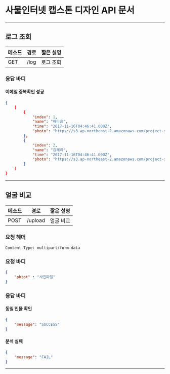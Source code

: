 # 사물인터넷 캡스톤 디자인 API 문서
---
## 로그 조회

| 메소드  | 경로   | 짧은 설명 |
| ---- | ---- | ----- |
| GET  | /log | 로그 조회 |

### 응답 바디
#### 이메일 중복확인 성공
```json
{
	[
	    {
	        "index": 1,
	        "name": "배다슬",
	        "time": "2017-11-16T04:46:41.000Z",
	        "photo": "https://s3.ap-northeast-2.amazonaws.com/project-sm/e99b37d38e5b41de838036a744b4f45.jpg"
	    },
	    {
	        "index": 2,
	        "name": "김혜리",
	        "time": "2017-11-16T04:46:41.000Z",
	        "photo": "https://s3.ap-northeast-2.amazonaws.com/project-sm/default-user.png"
	    }
	]
}
```
---
## 얼굴 비교

| 메소드  | 경로      | 짧은 설명 |
| ---- | ------- | ----- |
| POST | /upload | 얼굴 비교 |

### 요청 헤더
~~~
Content-Type: multipart/form-data
~~~
### 요청 바디
```json
{
	"phtot" : "사진파일"
}
```
### 응답 바디
#### 동일 인물 확인
```json
{
    "message": "SUCCESS"
}
```
#### 분석 실패
```json
{
    "message": "FAIL"
}
```
---
